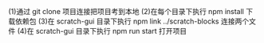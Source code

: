 (1)通过 git clone 项目连接把项目考到本地
(2)在每个目录下执行 npm install 下载依赖包
(3)在 scratch-gui 目录下执行 npm link ../scratch-blocks 连接两个文件
(4)在 scratch-gui 目录下执行 npm run start 打开项目

